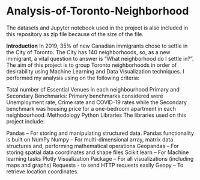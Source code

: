 # Analysis-of-Toronto-Neighborhood

The datasets and Jupyter notebook used in the project is also included in this repository as zip file because of the size of the file.

**Introduction**
In 2019, 35% of new Canadian immigrants chose to settle in the City of Toronto. The City has 140 neighborhoods, so, as a new immigrant, a vital question to answer is “What neighborhood do I settle in?”. The aim of this project is to group Toronto neighborhoods in order of desirability using Machine Learning and Data Visualization techniques. I performed my analysis using on the following criteria:

Total number of Essential Venues in each neighbourhood
Primary and Secondary Benchmarks: Primary benchmarks considered were Unemployment rate, Crime rate and COVID-19 rates while the Secondary benchmark was housing price for a one-bedroom apartment in each neighbourhood.
Methodology
Python Libraries
The libraries used on this project include:

Pandas – For storing and manipulating structured data. Pandas functionality is built on NumPy
Numpy – For multi-dimensional array, matrix data structures and, performing mathematical operations
Geopandas – For storing spatial data coordinates and shape files
Scikit learn – For Machine learning tasks
Plotly Visualization Package – For all visualizations (including maps and graphs)
Requests - to send HTTP requests easily
Geopy – To retrieve location coordinates. 
